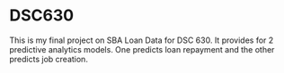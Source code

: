 # DSC630
This is my final project on SBA Loan Data for DSC 630. It provides for 2 predictive analytics models. One predicts loan repayment and the other predicts job creation.
